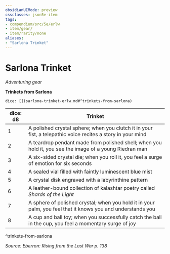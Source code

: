 ```yaml
---
obsidianUIMode: preview
cssclasses: json5e-item
tags:
- compendium/src/5e/erlw
- item/gear/
- item/rarity/none
aliases: 
- "Sarlona Trinket"
---
```

# Sarlona Trinket
*Adventuring gear*  


**Trinkets from Sarlona**

`dice: [](sarlona-trinket-erlw.md#^trinkets-from-sarlona)`

| dice: d8 | Trinket |
|----------|---------|
| 1 | A polished crystal sphere; when you clutch it in your fist, a telepathic voice recites a story in your mind |
| 2 | A teardrop pendant made from polished shell; when you hold it, you see the image of a young Riedran man |
| 3 | A six-sided crystal die; when you roll it, you feel a surge of emotion for six seconds |
| 4 | A sealed vial filled with faintly luminescent blue mist |
| 5 | A crystal disk engraved with a labyrinthine pattern |
| 6 | A leather-bound collection of kalashtar poetry called *Shards of the Light* |
| 7 | A sphere of polished crystal; when you hold it in your palm, you feel that it knows you and understands you |
| 8 | A cup and ball toy; when you successfully catch the ball in the cup, you feel a momentary surge of joy |
^trinkets-from-sarlona

*Source: Eberron: Rising from the Last War p. 138*